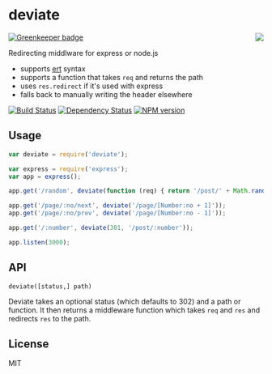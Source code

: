 # deviate

[![Greenkeeper badge](https://badges.greenkeeper.io/ForbesLindesay/deviate.svg)](https://greenkeeper.io/)
<img src="http://i.imgur.com/g3GNbqw.png" align="right"/>

Redirecting middlware for express or node.js

- supports [ert](https://github.com/ForbesLindesay/ert) syntax
- supports a function that takes `req` and returns the path
- uses `res.redirect` if it's used with express
- falls back to manually writing the header elsewhere

[![Build Status](https://img.shields.io/travis/ForbesLindesay/deviate/master.svg)](https://travis-ci.org/ForbesLindesay/deviate)
[![Dependency Status](https://img.shields.io/david/ForbesLindesay/deviate.svg)](https://david-dm.org/ForbesLindesay/deviate)
[![NPM version](https://img.shields.io/npm/v/deviate.svg)](https://www.npmjs.com/package/deviate)

## Usage

```js
var deviate = require('deviate');

var express = require('express');
var app = express();

app.get('/random', deviate(function (req) { return '/post/' + Math.random(); }));

app.get('/page/:no/next', deviate('/page/[Number:no + 1]'));
app.get('/page/:no/prev', deviate('/page/[Number:no - 1]'));

app.get('/:number', deviate(301, '/post/:number'));

app.listen(3000);
```

## API

`deviate([status,] path)`

Deviate takes an optional status (which defaults to 302) and a path or function.  It then returns a middleware function which takes `req` and `res` and redirects `res` to the path.

## License

MIT
